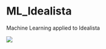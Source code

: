 # ML_Idealista
 Machine Learning applied to Idealista

![](https://vitalise-project.eu/vtl-uploads/2021/02/under-construction-img.jpg)
